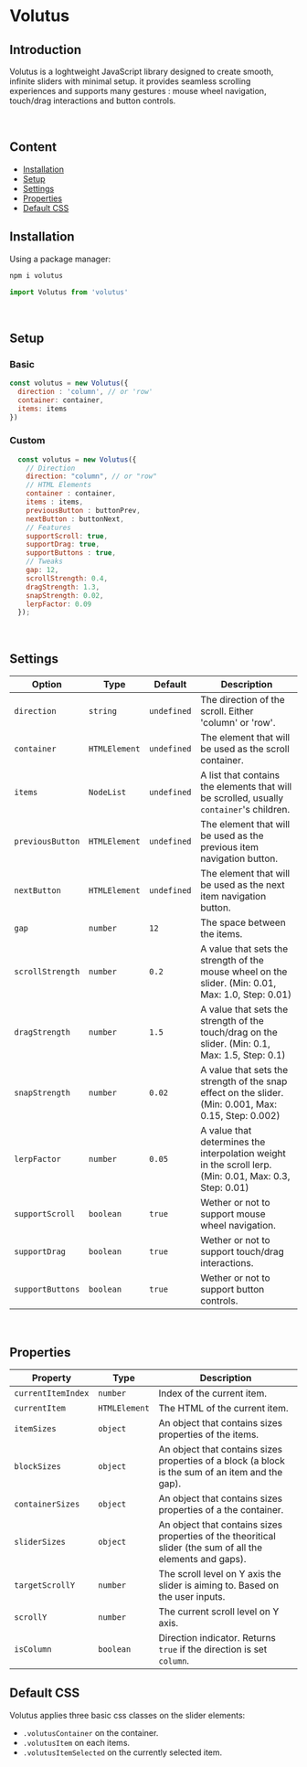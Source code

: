 # Volutus

## Introduction

Volutus is a loghtweight JavaScript library designed to create smooth, infinite sliders with minimal setup. it provides seamless scrolling experiences and supports many gestures : mouse wheel navigation, touch/drag interactions and button controls.

<br>

## Content

- [Installation](#installation)
- [Setup](#setup)
- [Settings](#settings)
- [Properties](#properties)
- [Default CSS](#default-css)

## Installation

Using a package manager:

```bash
npm i volutus
```
```js
import Volutus from 'volutus'
```

<br>

## Setup

### Basic

```js
const volutus = new Volutus({
  direction : 'column', // or 'row'
  container: container,
  items: items
})
```

### Custom

```js
  const volutus = new Volutus({
    // Direction
    direction: "column", // or "row"
    // HTML Elements
    container : container,
    items : items,
    previousButton : buttonPrev,
    nextButton : buttonNext,
    // Features
    supportScroll: true,
    supportDrag: true,
    supportButtons : true,
    // Tweaks
    gap: 12,
    scrollStrength: 0.4,
    dragStrength: 1.3,
    snapStrength: 0.02,
    lerpFactor: 0.09
  });
```

<br>

## Settings

| Option                 | Type                       | Default                                            | Description                                                                                               |
|------------------------|----------------------------|----------------------------------------------------|-----------------------------------------------------------------------------------------------------------|
| `direction`            | `string`                   | `undefined`                                        | The direction of the scroll. Either 'column' or 'row'.                                                    |
| `container`            | `HTMLElement`              | `undefined`                                        | The element that will be used as the scroll container.                                                    |
| `items`                | `NodeList`                 | `undefined`                                        | A list that contains the elements that will be scrolled, usually `container`'s children.                  |
| `previousButton`       | `HTMLElement`              | `undefined`                                        | The element that will be used as the previous item navigation button.                                     |
| `nextButton`           | `HTMLElement`              | `undefined`                                        | The element that will be used as the next item navigation button.                                         |
| `gap`                  | `number`                   | `12`                                               | The space between the items.                                                                              |
| `scrollStrength`       | `number`                   | `0.2`                                              | A value that sets the strength of the mouse wheel on the slider. (Min: 0.01, Max: 1.0, Step: 0.01)        |
| `dragStrength`         | `number`                   | `1.5`                                              | A value that sets the strength of the touch/drag on the slider. (Min: 0.1, Max: 1.5, Step: 0.1)           |
| `snapStrength`         | `number`                   | `0.02`                                             | A value that sets the strength of the snap effect on the slider. (Min: 0.001, Max: 0.15, Step: 0.002)     |
| `lerpFactor`           | `number`                   | `0.05`                                             | A value that determines the interpolation weight in the scroll lerp. (Min: 0.01, Max: 0.3, Step: 0.01)    |
| `supportScroll`        | `boolean`                  | `true`                                             | Wether or not to support mouse wheel navigation.                                                          |
| `supportDrag`          | `boolean`                  | `true`                                             | Wether or not to support touch/drag interactions.                                                         |
| `supportButtons`       | `boolean`                  | `true`                                             | Wether or not to support button controls.                                                                 |

<br>

## Properties

| Property                  | Type            | Description                                                                                               |
|---------------------------|-----------------|-----------------------------------------------------------------------------------------------------------|
| `currentItemIndex`        | `number`        | Index of the current item.                                                                                |
| `currentItem`             | `HTMLElement`   | The HTML of the current item.                                                                             |
| `itemSizes`               | `object`        | An object that contains sizes properties of the items.                                                    |
| `blockSizes`              | `object`        | An object that contains sizes properties of a block (a block is the sum of an item and the gap).          |
| `containerSizes`          | `object`        | An object that contains sizes properties of a the container.                                              |
| `sliderSizes`             | `object`        | An object that contains sizes properties of the theoritical slider (the sum of all the elements and gaps).|
| `targetScrollY`           | `number`        | The scroll level on Y axis the slider is aiming to. Based on the user inputs.                             |
| `scrollY`                 | `number`        | The current scroll level on Y axis.                                                                       |
| `isColumn`                | `boolean`       | Direction indicator. Returns `true` if the direction is set `column`.                                     |

## Default CSS

Volutus applies three basic css classes on the slider elements: 

- `.volutusContainer` on the container.
- `.volutusItem` on each items.
- `.volutusItemSelected` on the currently selected item.